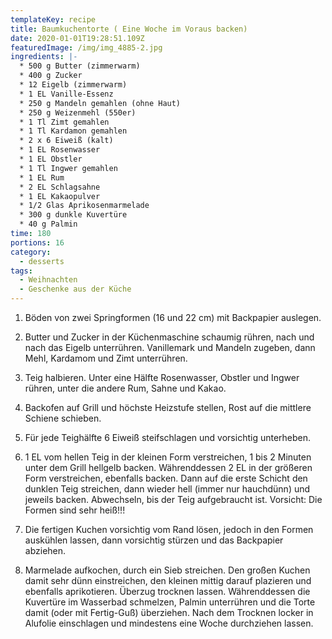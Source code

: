 ```yaml
---
templateKey: recipe
title: Baumkuchentorte ( Eine Woche im Voraus backen)
date: 2020-01-01T19:28:51.109Z
featuredImage: /img/img_4885-2.jpg
ingredients: |-
  * 500 g Butter (zimmerwarm)
  * 400 g Zucker
  * 12 Eigelb (zimmerwarm)
  * 1 EL Vanille-Essenz
  * 250 g Mandeln gemahlen (ohne Haut)
  * 250 g Weizenmehl (550er)
  * 1 Tl Zimt gemahlen
  * 1 Tl Kardamon gemahlen
  * 2 x 6 Eiweiß (kalt)
  * 1 EL Rosenwasser
  * 1 EL Obstler
  * 1 Tl Ingwer gemahlen
  * 1 EL Rum
  * 2 EL Schlagsahne
  * 1 EL Kakaopulver
  * 1/2 Glas Aprikosenmarmelade
  * 300 g dunkle Kuvertüre
  * 40 g Palmin
time: 180
portions: 16
category:
  - desserts
tags:
  - Weihnachten
  - Geschenke aus der Küche
---
```


1. Böden von zwei Springformen (16 und 22 cm) mit Backpapier auslegen.

2. Butter und Zucker in der Küchenmaschine schaumig rühren, nach und nach das Eigelb unterrühren. Vanillemark und Mandeln zugeben, dann Mehl, Kardamom und Zimt unterrühren.

3. Teig halbieren. Unter eine Hälfte Rosenwasser, Obstler und Ingwer rühren, unter die andere Rum, Sahne und Kakao.

4. Backofen auf Grill und höchste Heizstufe stellen, Rost auf die mittlere Schiene schieben.

5. Für jede Teighälfte 6 Eiweiß steifschlagen und vorsichtig unterheben.

6. 1 EL vom hellen Teig in der kleinen Form verstreichen, 1 bis 2 Minuten unter dem Grill hellgelb backen. Währenddessen 2 EL in der größeren Form verstreichen, ebenfalls backen. Dann auf die erste Schicht den dunklen Teig streichen, dann wieder hell (immer nur hauchdünn) und jeweils backen. Abwechseln, bis der Teig aufgebraucht ist. Vorsicht: Die Formen sind sehr heiß!!!

7. Die fertigen Kuchen vorsichtig vom Rand lösen, jedoch in den Formen auskühlen lassen, dann vorsichtig stürzen und das Backpapier abziehen.

8. Marmelade aufkochen, durch ein Sieb streichen. Den großen Kuchen damit sehr dünn einstreichen, den kleinen mittig darauf plazieren und ebenfalls aprikotieren. Überzug trocknen lassen. Währenddessen die Kuvertüre im Wasserbad schmelzen, Palmin unterrühren und die Torte damit (oder mit Fertig-Guß) überziehen. Nach dem Trocknen locker in Alufolie einschlagen und mindestens eine Woche durchziehen lassen.
